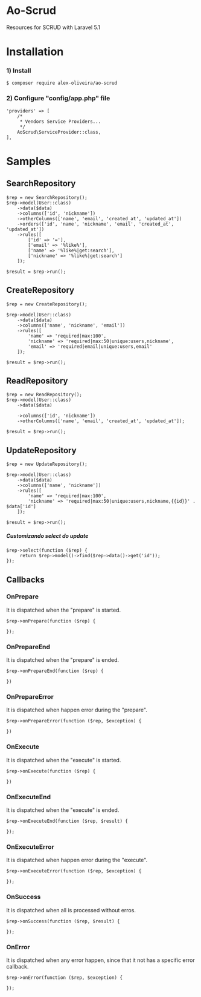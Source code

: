 # Ao-Scrud

Resources for SCRUD with Laravel 5.1

# Installation

### 1) Install
````
$ composer require alex-oliveira/ao-scrud
````

### 2) Configure "config/app.php" file
````
'providers' => [
    /*
     * Vendors Service Providers...
     */
    AoScrud\ServiceProvider::class,
],
````

# Samples

## SearchRepository
````
$rep = new SearchRepository();
$rep->model(User::class)
    ->data($data)
    ->columns(['id', 'nickname'])
    ->otherColumns(['name', 'email', 'created_at', 'updated_at'])
    ->orders(['id', 'name', 'nickname', 'email', 'created_at', 'updated_at'])
    ->rules([
        ['id' => '='],
        ['email' => '%like%'],
        ['name' => '%like%|get:search'],
        ['nickname' => '%like%|get:search']
    ]);
    
$result = $rep->run();
````

## CreateRepository
````
$rep = new CreateRepository();

$rep->model(User::class)
    ->data($data)
    ->columns(['name', 'nickname', 'email'])
    ->rules([
        'name' => 'required|max:100',
        'nickname' => 'required|max:50|unique:users,nickname',
        'email' => 'required|email|unique:users,email'
    ]);
    
$result = $rep->run();
````

## ReadRepository
````
$rep = new ReadRepository();
$rep->model(User::class)
    ->data($data)
    
    ->columns(['id', 'nickname'])
    ->otherColumns(['name', 'email', 'created_at', 'updated_at']);
        
$result = $rep->run();
````

## UpdateRepository
````
$rep = new UpdateRepository();

$rep->model(User::class)
    ->data($data)
    ->columns(['name', 'nickname'])
    ->rules([
        'name' => 'required|max:100',
        'nickname' => 'required|max:50|unique:users,nickname,{{id}}' . $data['id']
    ]);
    
$result = $rep->run();
````

##### Customizando select do update
````
$rep->select(function ($rep) {
     return $rep->model()->find($rep->data()->get('id'));
});
````

## Callbacks 

### OnPrepare
It is dispatched when the "prepare" is started.

````
$rep->onPrepare(function ($rep) {
    
});
````

### OnPrepareEnd
It is dispatched when the "prepare" is ended.

````
$rep->onPrepareEnd(function ($rep) {
    
})
````

### OnPrepareError
It is dispatched when happen error during the "prepare".

````
$rep->onPrepareError(function ($rep, $exception) {
    
})
````

### OnExecute
It is dispatched when the "execute" is started.

````
$rep->onExecute(function ($rep) {

})
````

### OnExecuteEnd
It is dispatched when the "execute" is ended.

````
$rep->onExecuteEnd(function ($rep, $result) {

});
````

### OnExecuteError
It is dispatched when happen error during the "execute".

````
$rep->onExecuteError(function ($rep, $exception) {

});
````

### OnSuccess
It is dispatched when all is processed without erros. 

````
$rep->onSuccess(function ($rep, $result) {

});
````

### OnError
It is dispatched when any error happen, since that it not has a specific error callback. 

````
$rep->onError(function ($rep, $exception) {

});
````